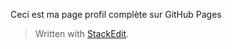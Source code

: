 Ceci est ma page profil complète sur GitHub Pages


> Written with [StackEdit](https://stackedit.io/).
